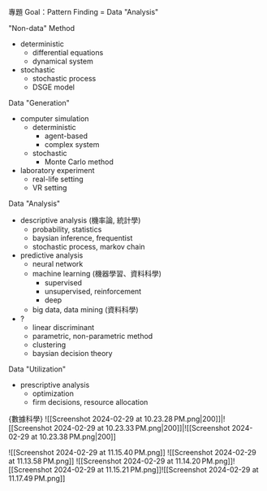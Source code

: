 
專題 Goal：Pattern Finding = Data "Analysis"

"Non-data" Method
- deterministic
	- differential equations
	- dynamical system
- stochastic
	- stochastic process
	- DSGE model

Data "Generation"
- computer simulation
	- deterministic
		- agent-based
		- complex system
	- stochastic
		- Monte Carlo method
- laboratory experiment
	- real-life setting
	- VR setting

Data "Analysis"
- descriptive analysis (機率論, 統計學)
	- probability, statistics
	- baysian inference, frequentist
	- stochastic process, markov chain
- predictive analysis
	- neural network
	- machine learning (機器學習、資料科學)
		- supervised
		- unsupervised, reinforcement
		- deep
	- big data, data mining (資料科學)
- ?
	- linear discriminant
	- parametric, non-parametric method
	- clustering
	- baysian decision theory

Data "Utilization"
- prescriptive analysis
	- optimization
	- firm decisions, resource allocation

{數據科學}
![[Screenshot 2024-02-29 at 10.23.28 PM.png|200]]|![[Screenshot 2024-02-29 at 10.23.33 PM.png|200]]|![[Screenshot 2024-02-29 at 10.23.38 PM.png|200]]


![[Screenshot 2024-02-29 at 11.15.40 PM.png]]
![[Screenshot 2024-02-29 at 11.13.58 PM.png]]
![[Screenshot 2024-02-29 at 11.14.20 PM.png]]![[Screenshot 2024-02-29 at 11.15.21 PM.png]]![[Screenshot 2024-02-29 at 11.17.49 PM.png]]